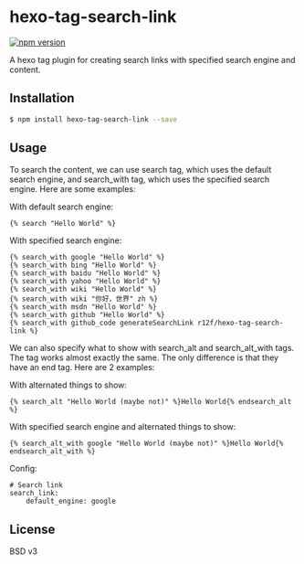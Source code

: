 # hexo-tag-search-link

[![npm version](https://badge.fury.io/js/hexo-tag-search-link.svg)](http://badge.fury.io/js/hexo-tag-search-link)

A hexo tag plugin for creating search links with specified search engine and content.

## Installation

``` bash
$ npm install hexo-tag-search-link --save
```

## Usage

To search the content, we can use search tag, which uses the default search engine, and search_with tag, which uses the specified search engine. Here are some examples:

With default search engine:
```
{% search "Hello World" %}
```

With specified search engine:
```
{% search_with google "Hello World" %}
{% search_with bing "Hello World" %}
{% search_with baidu "Hello World" %}
{% search_with yahoo "Hello World" %}
{% search_with wiki "Hello World" %}
{% search_with wiki "你好，世界" zh %}
{% search_with msdn "Hello World" %}
{% search_with github "Hello World" %}
{% search_with github_code generateSearchLink r12f/hexo-tag-search-link %}
```

We can also specify what to show with search_alt and search_alt_with tags. The tag works almost exactly the same. The only difference is that they have an end tag. Here are 2 examples:

With alternated things to show:
```
{% search_alt "Hello World (maybe not)" %}Hello World{% endsearch_alt %}
```

With specified search engine and alternated things to show:
```
{% search_alt_with google "Hello World (maybe not)" %}Hello World{% endsearch_alt_with %}
```

Config:
```
# Search link
search_link:
    default_engine: google
```

## License

BSD v3
